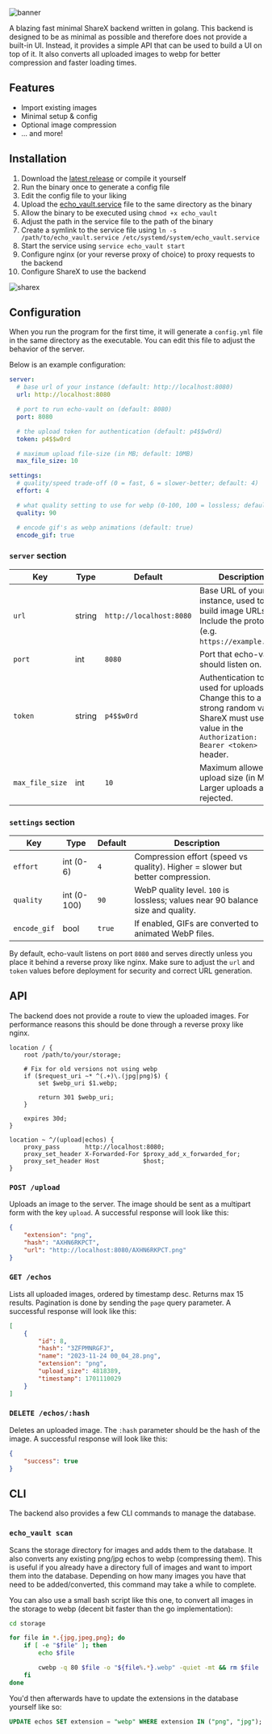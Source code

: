 ![banner](.github/banner.png)

A blazing fast minimal ShareX backend written in golang. This backend is designed to be as minimal as possible and therefore does not provide a built-in UI. Instead, it provides a simple API that can be used to build a UI on top of it. It also converts all uploaded images to webp for better compression and faster loading times.

## Features

+ Import existing images
+ Minimal setup & config
+ Optional image compression
+ ... and more!

## Installation

1. Download the [latest release](https://github.com/coalaura/echo-vault/releases/latest) or compile it yourself
2. Run the binary once to generate a config file
3. Edit the config file to your liking
4. Upload the [echo_vault.service](echo_vault.service) file to the same directory as the binary
5. Allow the binary to be executed using `chmod +x echo_vault`
6. Adjust the path in the service file to the path of the binary
7. Create a symlink to the service file using `ln -s /path/to/echo_vault.service /etc/systemd/system/echo_vault.service`
8. Start the service using `service echo_vault start`
9. Configure nginx (or your reverse proxy of choice) to proxy requests to the backend
10. Configure ShareX to use the backend

![sharex](.github/sharex.png)

## Configuration

When you run the program for the first time, it will generate a `config.yml` file in the same directory as the executable. You can edit this file to adjust the behavior of the server.

Below is an example configuration:

```yaml
server:
  # base url of your instance (default: http://localhost:8080)
  url: http://localhost:8080

  # port to run echo-vault on (default: 8080)
  port: 8080

  # the upload token for authentication (default: p4$$w0rd)
  token: p4$$w0rd

  # maximum upload file-size (in MB; default: 10MB)
  max_file_size: 10

settings:
  # quality/speed trade-off (0 = fast, 6 = slower-better; default: 4)
  effort: 4

  # what quality setting to use for webp (0-100, 100 = lossless; default: 90)
  quality: 90

  # encode gif's as webp animations (default: true)
  encode_gif: true
```

### `server` section

| Key | Type | Default | Description |
|-----|------|----------|-------------|
| `url` | string | `http://localhost:8080` | Base URL of your instance, used to build image URLs. Include the protocol (e.g. `https://example.com`). |
| `port` | int | `8080` | Port that echo-vault should listen on. |
| `token` | string | `p4$$w0rd` | Authentication token used for uploads. Change this to a strong random value. ShareX must use this value in the `Authorization: Bearer <token>` header. |
| `max_file_size` | int | `10` | Maximum allowed upload size (in MB). Larger uploads are rejected. |

### `settings` section

| Key | Type | Default | Description |
|-----|------|----------|-------------|
| `effort` | int (0-6) | `4` | Compression effort (speed vs quality). Higher = slower but better compression. |
| `quality` | int (0-100) | `90` | WebP quality level. `100` is lossless; values near 90 balance size and quality. |
| `encode_gif` | bool | `true` | If enabled, GIFs are converted to animated WebP files. |

By default, echo-vault listens on port `8080` and serves directly unless you place it behind a reverse proxy like nginx. Make sure to adjust the `url` and `token` values before deployment for security and correct URL generation.

## API

The backend does not provide a route to view the uploaded images. For performance reasons this should be done through a reverse proxy like nginx.

```nginx
location / {
    root /path/to/your/storage;

    # Fix for old versions not using webp
    if ($request_uri ~* ^(.+)\.(jpg|png)$) {
        set $webp_uri $1.webp;

        return 301 $webp_uri;
    }

    expires 30d;
}

location ~ ^/(upload|echos) {
    proxy_pass       http://localhost:8080;
    proxy_set_header X-Forwarded-For $proxy_add_x_forwarded_for;
    proxy_set_header Host            $host;
}
```

### `POST /upload`

Uploads an image to the server. The image should be sent as a multipart form with the key `upload`. A successful response will look like this:

```json
{
    "extension": "png",
    "hash": "AXHN6RKPCT",
    "url": "http://localhost:8080/AXHN6RKPCT.png"
}
```

### `GET /echos`

Lists all uploaded images, ordered by timestamp desc. Returns max 15 results. Pagination is done by sending the `page` query parameter. A successful response will look like this:

```json
[
    {
        "id": 8,
        "hash": "3ZFPMNRGFJ",
        "name": "2023-11-24 00_04_28.png",
        "extension": "png",
        "upload_size": 4818389,
        "timestamp": 1701110029
    }
]
```

### `DELETE /echos/:hash`

Deletes an uploaded image. The `:hash` parameter should be the hash of the image. A successful response will look like this:

```json
{
    "success": true
}
```

## CLI

The backend also provides a few CLI commands to manage the database.

### `echo_vault scan`

Scans the storage directory for images and adds them to the database. It also converts any existing png/jpg echos to webp (compressing them). This is useful if you already have a directory full of images and want to import them into the database. Depending on how many images you have that need to be added/converted, this command may take a while to complete.

You can also use a small bash script like this one, to convert all images in the storage to webp (decent bit faster than the go implementation):

```bash
cd storage

for file in *.{jpg,jpeg,png}; do
    if [ -e "$file" ]; then
        echo $file

        cwebp -q 80 $file -o "${file%.*}.webp" -quiet -mt && rm $file
    fi
done
```

You'd then afterwards have to update the extensions in the database yourself like so:

```sql
UPDATE echos SET extension = "webp" WHERE extension IN ("png", "jpg");
```
